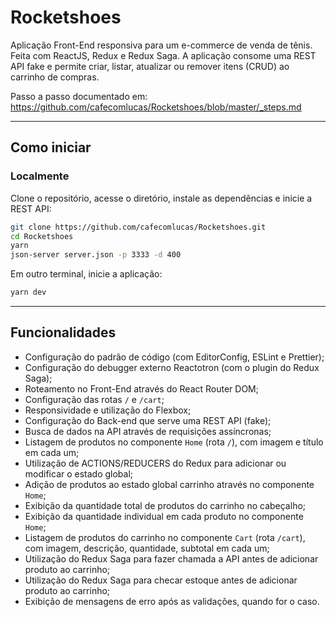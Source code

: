 # Rocketshoes

Aplicação Front-End responsiva para um e-commerce de venda de tênis. Feita com ReactJS, Redux e Redux Saga. A aplicação consome uma REST API fake e permite criar, listar, atualizar ou remover itens (CRUD) ao carrinho de compras.

Passo a passo documentado em: https://github.com/cafecomlucas/Rocketshoes/blob/master/_steps.md

---

## Como iniciar

### Localmente

Clone o repositório, acesse o diretório, instale as dependências e inicie a REST API:

```bash
git clone https://github.com/cafecomlucas/Rocketshoes.git
cd Rocketshoes
yarn
json-server server.json -p 3333 -d 400
```

Em outro terminal, inicie a aplicação:

```bash
yarn dev
```

---

## Funcionalidades

- Configuração do padrão de código (com EditorConfig, ESLint e Prettier);
- Configuração do debugger externo Reactotron (com o plugin do Redux Saga);
- Roteamento no Front-End através do React Router DOM;
- Configuração das rotas `/` e `/cart`;
- Responsividade e utilização do Flexbox;
- Configuração do Back-end que serve uma REST API (fake);
- Busca de dados na API através de requisições assíncronas;
- Listagem de produtos no componente `Home` (rota `/`), com imagem e título em cada um;
- Utilização de ACTIONS/REDUCERS do Redux para adicionar ou modificar o estado global;
- Adição de produtos ao estado global carrinho através no componente `Home`;
- Exibição da quantidade total de produtos do carrinho no cabeçalho;
- Exibição da quantidade individual em cada produto no componente `Home`;
- Listagem de produtos do carrinho no componente `Cart` (rota `/cart`), com imagem, descrição, quantidade, subtotal em cada um;
- Utilização do Redux Saga para fazer chamada a API antes de adicionar produto ao carrinho;
- Utilização do Redux Saga para checar estoque antes de adicionar produto ao carrinho;
- Exibição de mensagens de erro após as validações, quando for o caso.
